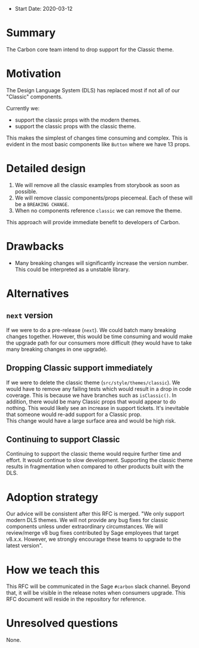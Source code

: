 - Start Date: 2020-03-12

# Summary

The Carbon core team intend to drop support for the Classic theme.

# Motivation

The Design Language System (DLS) has replaced most if not all of our "Classic" components.

Currently we:
- support the classic props with the modern themes.
- support the classic props with the classic theme.

This makes the simplest of changes time consuming and complex. This is evident in the most basic components like 
`Button` where we have 13 props.

# Detailed design

1. We will remove all the classic examples from storybook as soon as possible.
1. We will remove classic components/props piecemeal. Each of these will be a `BREAKING CHANGE`.
1. When no components reference `classic` we can remove the theme.

This approach will provide immediate benefit to developers of Carbon.

# Drawbacks

- Many breaking changes will significantly increase the version number. This could be interpreted as a unstable
library.

# Alternatives

## `next` version

If we were to do a pre-release (`next`). We could batch many breaking changes together. However, this would be time
consuming and would make the upgrade path for our consumers more difficult (they would have to take many breaking changes
in one upgrade).

## Dropping Classic support immediately
If we were to delete the classic theme (`src/style/themes/classic`). We would have to remove any failing tests which
would result in a drop in code coverage. This is because we have branches such as `isClassic()`. In addition, there
would be many Classic props that would appear to do nothing. This would likely see an increase in support tickets. It's
inevitable that someone would re-add support for a Classic prop.  
This change would have a large surface area and would be high risk.

## Continuing to support Classic
Continuing to support the classic theme would require further time and effort. It would continue to slow development.
Supporting the classic theme results in fragmentation when compared to other products built with the DLS.

# Adoption strategy

Our advice will be consistent after this RFC is merged. "We only support modern DLS themes. We will not provide any 
bug fixes for classic components unless under extraordinary circumstances. We will review/merge v8 bug fixes
contributed by Sage employees that target v8.x.x. However, we strongly encourage these teams to upgrade to the latest
version".

# How we teach this

This RFC will be communicated in the Sage `#carbon` slack channel. Beyond that, it will be visible in the release notes
when consumers upgrade. This RFC document will reside in the repository for reference.

# Unresolved questions
None.
